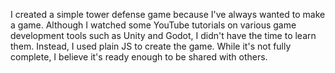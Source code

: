 I created a simple tower defense game because I've always wanted to make a game. 
Although I watched some YouTube tutorials on various game development tools such as Unity and Godot, I didn't have the time to learn them. 
Instead, I used plain JS to create the game. While it's not fully complete, I believe it's ready enough to be shared with others.
